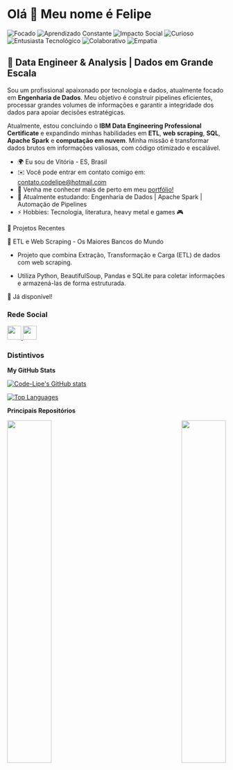 Olá 👋 Meu nome é Felipe
=======================

<p align="left">
  <img src="https://img.shields.io/badge/Focado-4CAF50?style=flat&logo=eye&logoColor=white" alt="Focado" />
  <img src="https://img.shields.io/badge/Aprendizado_Constante-FF5722?style=flat&logo=book&logoColor=white" alt="Aprendizado Constante" />
  <img src="https://img.shields.io/badge/Impacto_Social-FFC107?style=flat&logo=globe&logoColor=white" alt="Impacto Social" />
  <img src="https://img.shields.io/badge/Curioso-03A9F4?style=flat&logo=question&logoColor=white" alt="Curioso" />
  <img src="https://img.shields.io/badge/Entusiasta_Tecnológico-00BCD4?style=flat&logo=computer&logoColor=white" alt="Entusiasta Tecnológico" />
  <img src="https://img.shields.io/badge/Colaborativo-8BC34A?style=flat&logo=users&logoColor=white" alt="Colaborativo" />
  <img src="https://img.shields.io/badge/Empatia-FF9800?style=flat&logo=heart&logoColor=white" alt="Empatia" />
</p>

🚀 Data Engineer & Analysis | Dados em Grande Escala
--------------------------------------------------------------------

Sou um profissional apaixonado por tecnologia e dados, atualmente focado em **Engenharia de Dados**. Meu objetivo é construir pipelines eficientes, processar grandes volumes de informações e garantir a integridade dos dados para apoiar decisões estratégicas.

Atualmente, estou concluindo o **IBM Data Engineering Professional Certificate** e expandindo minhas habilidades em **ETL**, **web scraping**, **SQL**, **Apache Spark** e **computação em nuvem**. Minha missão é transformar dados brutos em informações valiosas, com código otimizado e escalável.

* 🌍 Eu sou de Vitória - ES, Brasil
* ✉️ Você pode entrar em contato comigo em: contato.codelipe@hotmail.com
* 💼 Venha me conhecer mais de perto em meu [portfólio!](https://codelipe.notion.site/CodeLipe-An-lise-e-Engenharia-de-Dados-1d7d8cd4af3a806db812c100f6cea52d)
* 📖 Atualmente estudando: Engenharia de Dados | Apache Spark | Automação de Pipelines
* ⚡  Hobbies: Tecnologia, literatura, heavy metal e games 🎮

📂 Projetos Recentes

🔹 ETL e Web Scraping - Os Maiores Bancos do Mundo

  * Projeto que combina Extração, Transformação e Carga (ETL) de dados com web scraping.

  * Utiliza Python, BeautifulSoup, Pandas e SQLite para coletar informações e armazená-las de forma estruturada.

🔗 Já disponível!

### Rede Social
</picture> </a> <a href="http://www.instagram.com/fe.lipe_os" target="_blank" rel="noreferrer"> <picture> <source media="(prefers-color-scheme: dark)" srcset="https://raw.githubusercontent.com/danielcranney/readme-generator/main/public/icons/socials/instagram-dark.svg" /> <source media="(prefers-color-scheme: light)" srcset="https://raw.githubusercontent.com/danielcranney/readme-generator/main/public/icons/socials/instagram.svg" /> <img src="https://raw.githubusercontent.com/danielcranney/readme-generator/main/public/icons/socials/instagram.svg" width="32" height="32" /> </picture> </a> <a href="https://www.linkedin.com/in/felipe-codelipe" target="_blank" rel="noreferrer"> <picture> <source media="(prefers-color-scheme: dark)" srcset="https://raw.githubusercontent.com/danielcranney/readme-generator/main/public/icons/socials/linkedin-dark.svg" /> <source media="(prefers-color-scheme: light)" srcset="https://raw.githubusercontent.com/danielcranney/readme-generator/main/public/icons/socials/linkedin.svg" /> <img src="https://raw.githubusercontent.com/danielcranney/readme-generator/main/public/icons/socials/linkedin.svg" width="32" height="32" /> </picture> </a></p>

### Distintivos

<b>My GitHub Stats</b>

<a href="http://www.github.com/Code-Lipe"><img src="https://github-readme-stats.vercel.app/api?username=Code-Lipe&show_icons=true&hide=&count_private=true&title_color=0891b2&text_color=ffffff&icon_color=0891b2&bg_color=1c1917&hide_border=true&show_icons=true" alt="Code-Lipe's GitHub stats" /></a>

<a href="https://github.com/Code-Lipe" align="left"><img src="https://github-readme-stats.vercel.app/api/top-langs/?username=Code-Lipe&langs_count=10&title_color=0891b2&text_color=ffffff&icon_color=0891b2&bg_color=1c1917&hide_border=true&locale=en&custom_title=Top%20%Languages" alt="Top Languages" /></a>

<b>Principais Repositórios</b>

<div width="100%" align="center"><a href="https://github.com/Code-Lipe/ETL-e-Web-Scraping" align="left"><img align="left" width="45%" src="https://github-readme-stats.vercel.app/api/pin/?username=Code-Lipe&repo=ETL-e-Web-Scraping&title_color=0891b2&text_color=ffffff&icon_color=0891b2&bg_color=1c1917&hide_border=true&locale=en" /></a><a href="https://github.com/Code-Lipe/data_visualization_R_shiny" align="right"><img align="right" width="45%" src="https://github-readme-stats.vercel.app/api/pin/?username=Code-Lipe&repo=data_visualization_R_shiny&title_color=0891b2&text_color=ffffff&icon_color=0891b2&bg_color=1c1917&hide_border=true&locale=en" /></a></div><br /><br /><br /><br /><br /><br /><br />

